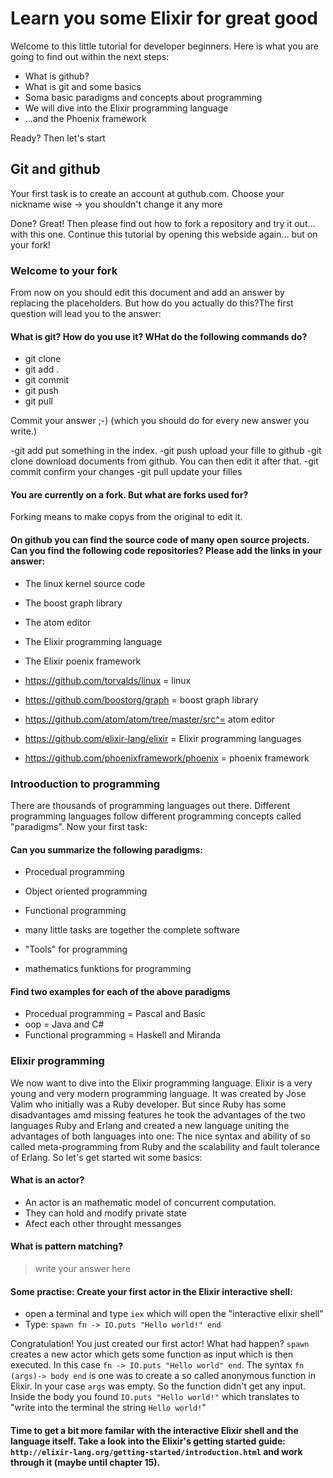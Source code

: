 # Learn you some Elixir for great good

Welcome to this little tutorial for developer beginners. Here is what you are going to find out within the next steps:

 - What is github?
 - What is git and some basics
 - Soma basic paradigms and concepts about programming
 - We will dive into the Elixir programming language
 - ...and the Phoenix framework

Ready? Then let's start

## Git and github

Your first task is to create an account at guthub.com. Choose your  nickname wise -> you shouldn't change it any more

Done? Great! Then please find out how to fork a repository and try it out... with this one. Continue this tutorial by opening this webside again... but on your fork!

### Welcome to your fork

From now on you should edit this document and add an answer by replacing the placeholders. But how do you actually do this?The first question will lead you to the answer:

#### What is git? How do you use it? WHat do the following commands do?

 - git clone
 - git add .
 - git commit
 - git push
 - git pull

Commit your answer ;-) (which you should do for every new answer you write.)

-git add put something in the index.
-git push upload your fille to github
-git clone download documents from github. You can then edit it after that.
-git commit confirm your changes
-git pull update your filles

#### You are currently on a fork. But what are forks used for?

Forking means to make copys from the original to edit it.

#### On github you can find the source code of many open source projects. Can you find the following code repositories? Please add the links in your answer:

 - The linux kernel source code
 - The boost graph library
 - The atom editor
 - The Elixir programming language
 - The Elixir poenix framework

 - https://github.com/torvalds/linux = linux
 - https://github.com/boostorg/graph = boost graph library
 - https://github.com/atom/atom/tree/master/src^= atom editor
 - https://github.com/elixir-lang/elixir = Elixir programming languages
 - https://github.com/phoenixframework/phoenix = phoenix framework

### Introoduction to programming

There are thousands of programming languages out there. Different programming languages follow different programming concepts called "paradigms". Now your first task:

#### Can you summarize the following paradigms:
 - Procedual programming
 - Object oriented programming
 - Functional programming

 - many little tasks are together the complete software
 - "Tools" for programming
 - mathematics funktions for programming


#### Find two examples for each of the above paradigms

- Procedual programming = Pascal and Basic
- oop = Java and C#
- Functional programming = Haskell and Miranda

### Elixir programming

We now want to dive into the Elixir programming language. Elixir is a very young and very modern programming language. It was created by Jose Valim who initially was a Ruby developer. But since Ruby has some disadvantages amd missing features he took the advantages of the two languages Ruby and Erlang and created a new language uniting the advantages of both languages into one: The nice syntax and ability of so called meta-programming from Ruby and the scalability and fault tolerance of Erlang. So let's get started wit some basics:

#### What is an actor?

- An actor is an mathematic model of concurrent computation.
 - They can hold and modify private state
 - Afect each other throught messanges


#### What is pattern matching?

> write your answer here

#### Some practise: Create your first actor in the Elixir interactive shell:

 - open a terminal and type `iex` which will open the "interactive elixir shell"
 - Type: `spawn fn -> IO.puts "Hello world!" end`

Congratulation! You just created our first actor! What had happen? `spawn` creates a new actor which gets some function as input which is then executed. In this case `fn -> IO.puts "Hello world" end`. The syntax `fn (args)-> body end` is one was to create a so called anonymous function in Elixir. In your case `args` was empty. So the function didn't get any input. Inside the body you found `IO.puts "Hello world!"` which translates to "write into the terminal the string `Hello world!`"

#### Time to get a bit more familar with the interactive Elixir shell and the language itself. Take a look into the Elixir's getting started guide: `http://elixir-lang.org/getting-started/introduction.html` and work through it (maybe until chapter 15).
